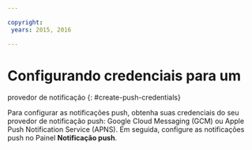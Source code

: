 ```yaml
---

copyright:
 years: 2015, 2016

---
```

# Configurando credenciais para um
provedor de notificação
{: #create-push-credentials}

Para configurar as notificações push, obtenha suas credenciais do seu provedor de notificação push: Google Cloud Messaging (GCM) ou Apple
Push Notification Service (APNS). Em seguida, configure as notificações push no Painel **Notificação push**.
